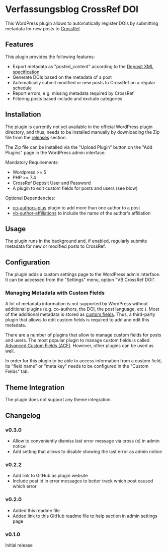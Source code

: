 # Verfassungsblog CrossRef DOI

This WordPress plugin allows to automatically register DOIs by submitting metadata for new posts to [CrossRef](https://www.crossref.org/).

## Features

This plugin provides the following features:

- Export metadata as "posted_content" according to the [Deposit XML specification](https://data.crossref.org/reports/help/schema_doc/5.3.1/index.html)
- Generate DOIs based on the metadata of a post
- Automatically submit modified or new posts to CrossRef on a regular schedule
- Report errors, e.g. missing metadata required by CrossRef
- Filtering posts based include and exclude categories

## Installation

The plugin is currently not yet available in the official WordPress plugin directory, and thus, needs to be installed manually by downloading the Zip file from the [releases](https://github.com/Verfassungsblog/metadata-wordpress-plugins/releases) section.

The Zip file can be installed via the "Upload Plugin" button on the "Add Plugins" page in the WordPress admin interface.

Mandatory Requirements:
- Wordpress >= 5
- PHP >= 7.4
- CrossRef Deposit User and Password
- A plugin to edit custom fields for posts and users (see blow)

Optional Dependencies:
- [co-authors-plus](https://de.wordpress.org/plugins/co-authors-plus/) plugin to add more than one author to a post
- [vb-author-affiliations](https://github.com/Verfassungsblog/metadata-wordpress-plugins/tree/main/code/packages/vb-author-affiliations) to include the name of the author's affiliation

## Usage

The plugin runs in the background and, if enabled, regularly submits metadata for new or modified posts to CrossRef.

## Configuration

The plugin adds a custom settings page to the WordPress admin interface. It can be accessed from the "Settings" menu, option "VB CrossRef DOI".

### Managing Metadata with Custom Fields

A lot of metadata information is not supported by WordPress without additional plugins (e.g. co-authors, the DOI, the post language, etc.). Most of the additional metadata is stored as [custom fields](https://wordpress.org/documentation/article/assign-custom-fields/). Thus, a third-party plugin that allows to edit custom fields is required to add and edit this metadata.

There are a number of plugins that allow to manage custom fields for posts and users. The most popular plugin to manage custom fields is called [Advanced Custom Fields (ACF)](https://wordpress.org/plugins/advanced-custom-fields/). However, other plugins can be used as well.

In order for this plugin to be able to access information from a custom field, its "field name" or "meta key" needs to be configured in the "Custom Fields" tab.

## Theme Integration

The plugin does not support any theme integration.

## Changelog

### v0.3.0

- Allow to conveniently dismiss last error message via cross (x) in admin notice
- Add setting that allows to disable showing the last error as admin notice

### v0.2.2

- Add link to GitHub as plugin website
- Include post id in error messages to better track which post caused which error

### v0.2.0

- Added this readme file
- Added link to this GitHub readme file to help section in admin settings page

### v0.1.0

Initial release